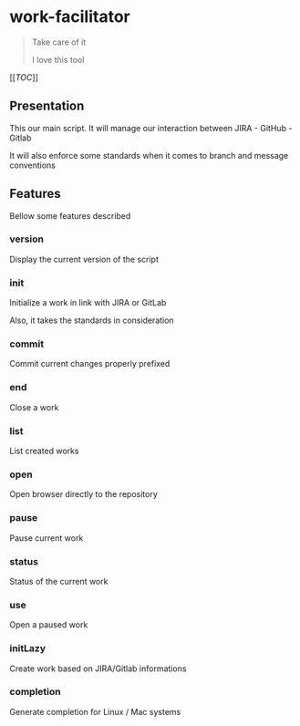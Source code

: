 # work-facilitator

> Take care of it
>
> I love this tool

[[_TOC_]]

## Presentation

This our main script. It will manage our interaction between JIRA - GitHub - Gitlab

It will also enforce some standards when it comes to branch and message conventions

## Features

Bellow some features described

### version

Display the current version of the script

### init

Initialize a work in link with JIRA or GitLab

Also, it takes the standards in consideration

### commit

Commit current changes properly prefixed

### end

Close a work

### list

List created works

### open

Open browser directly to the repository

### pause

Pause current work

### status

Status of the current work

### use

Open a paused work

### initLazy

Create work based on JIRA/Gitlab informations

### completion

Generate completion for Linux / Mac systems
